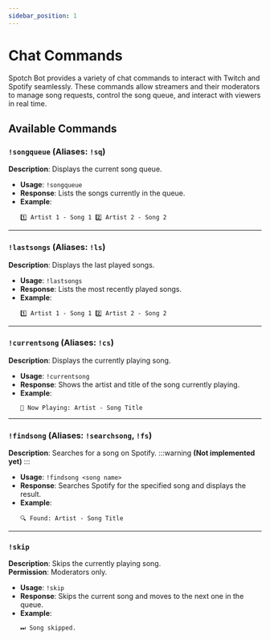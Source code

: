 ```yaml
---
sidebar_position: 1
---
```


# Chat Commands

Spotch Bot provides a variety of chat commands to interact with Twitch and Spotify seamlessly. These commands allow streamers and their moderators to manage song requests, control the song queue, and interact with viewers in real time.

## Available Commands

### `!songqueue` (Aliases: `!sq`)
**Description**: Displays the current song queue.

- **Usage**: `!songqueue`
- **Response**: Lists the songs currently in the queue.
- **Example**:
  ```
  1️⃣ Artist 1 - Song 1 2️⃣ Artist 2 - Song 2
  ```

---

### `!lastsongs` (Aliases: `!ls`)
**Description**: Displays the last played songs.

- **Usage**: `!lastsongs`
- **Response**: Lists the most recently played songs.
- **Example**:
  ```
  1️⃣ Artist 1 - Song 1 2️⃣ Artist 2 - Song 2
  ```

---

### `!currentsong` (Aliases: `!cs`)
**Description**: Displays the currently playing song.

- **Usage**: `!currentsong`
- **Response**: Shows the artist and title of the song currently playing.
- **Example**:
  ```
  🎵 Now Playing: Artist - Song Title
  ```

---

### `!findsong` (Aliases: `!searchsong`, `!fs`)
**Description**: Searches for a song on Spotify. 
:::warning
**(Not implemented yet)**
:::

- **Usage**: `!findsong <song name>`
- **Response**: Searches Spotify for the specified song and displays the result.
- **Example**:
  ```
  🔍 Found: Artist - Song Title
  ```

---

### `!skip`
**Description**: Skips the currently playing song.  
**Permission**: Moderators only.

- **Usage**: `!skip`
- **Response**: Skips the current song and moves to the next one in the queue.
- **Example**:
  ```
  ⏭ Song skipped.
  ```